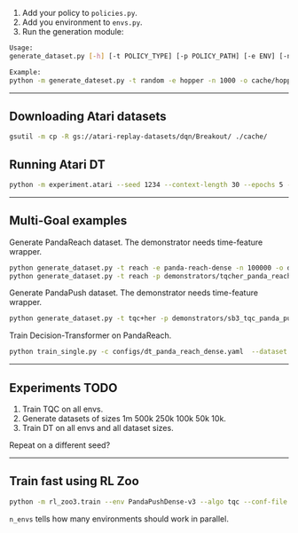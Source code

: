 
1. Add your policy to `policies.py`.
2. Add you environment to `envs.py`.
3. Run the generation module:

```bash
Usage: 
generate_dataset.py [-h] [-t POLICY_TYPE] [-p POLICY_PATH] [-e ENV] [-n NUM_EPISODES] [-o OUTPUT_PATH] [--render] [--seed SEED]

Example:
python -m generate_dateset.py -t random -e hopper -n 1000 -o cache/hopper.pkl --render --seed 0
```


----

## Downloading Atari datasets

```bash
gsutil -m cp -R gs://atari-replay-datasets/dqn/Breakout/ ./cache/
```

## Running Atari DT

```bash
python -m experiment.atari --seed 1234 --context-length 30 --epochs 5 --model-type reward_conditioned --num-steps 500000 --num-buffers 50 --game Breakout --batch-size 128
```


---

## Multi-Goal examples

Generate PandaReach dataset. The demonstrator needs time-feature wrapper.

```bash
python generate_dataset.py -t reach -e panda-reach-dense -n 100000 -o datasets/panda_reach_dense_random.pkl -w time-feature
python generate_dataset.py -t reach -p demonstrators/tqcher_panda_reach_dense_tf.zip -e panda-reach-dense -n 100000 -o datasets/panda_reach_dense_expert.pkl -w time-feature
```

Generate PandaPush dataset. The demonstrator needs time-feature wrapper.

```bash
python generate_dataset.py -t tqc+her -p demonstrators/sb3_tqc_panda_push_sparse.zip -e panda-push-sparse -n 100000 -o datasets/panda_push_sparse_100k_expert.pkl -w time-feature
```

Train Decision-Transformer on PandaReach.

```bash
python train_single.py -c configs/dt_panda_reach_dense.yaml  --dataset datasets/panda_reach_dense_100k.pkl 
```

---

## Experiments TODO

1. Train TQC on all envs.
2. Generate datasets of sizes 1m 500k 250k 100k 50k 10k.
3. Train DT on all envs and all dataset sizes.

Repeat on a different seed?

--- 

## Train fast using RL Zoo

```bash
python -m rl_zoo3.train --env PandaPushDense-v3 --algo tqc --conf-file configs/tqcher_zoo.yaml --folder trained --save-freq 100000 --hyperparams n_envs:4 gradient_steps:-1
```

`n_envs` tells how many environments should work in parallel.
